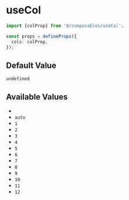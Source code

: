 # useCol

```typescript
import {colProp} from '@/composables/useCol';

const props = defineProps({
  cols: colProp,
});
```

## Default Value

`undefined`

## Available Values

- ` `
- `auto`
- `1`
- `2`
- `3`
- `4`
- `5`
- `6`
- `7`
- `8`
- `9`
- `10`
- `11`
- `12`
